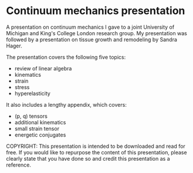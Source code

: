 # Continuum mechanics presentation
A presentation on continuum mechanics I gave to a joint University of Michigan and King's College London research group. My presentation was followed by a presentation on tissue growth and remodeling by Sandra Hager.

The presentation covers the following five topics:
* review of linear algebra
* kinematics
* strain
* stress
* hyperelasticity

It also includes a lengthy appendix, which covers:
* (p, q) tensors
* additional kinematics
* small strain tensor
* energetic conjugates

COPYRIGHT: This presentation is intended to be downloaded and read for free. If you would like to repurpose the content of this presentation, please clearly state that you have done so and credit this presentation as a reference.
